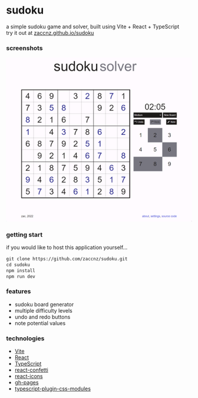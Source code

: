 # sudoku

a simple sudoku game and solver, built using Vite + React + TypeScript  
try it out at [zaccnz.github.io/sudoku](https://zaccnz.github.io/sudoku/) 

### screenshots

![Game preview](screenshots/game.png)

### getting start
if you would like to host this application yourself...
```
git clone https://github.com/zaccnz/sudoku.git
cd sudoku
npm install
npm run dev
```

### features

- sudoku board generator
- multiple difficulty levels
- undo and redo buttons
- note potential values

### technologies

- [Vite](https://vitejs.dev/)
- [React](https://reactjs.org/)
- [TypeScript](https://www.typescriptlang.org/)
- [react-confetti](https://github.com/alampros/react-confetti)
- [react-icons](https://react-icons.github.io/react-icons/)
- [gh-pages](https://github.com/tschaub/gh-pages)
- [typescript-plugin-css-modules](https://github.com/mrmckeb/typescript-plugin-css-modules)

